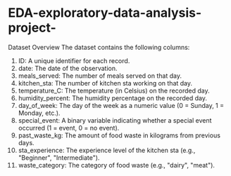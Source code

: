 # EDA-exploratory-data-analysis-project-
Dataset Overview
The dataset contains the following columns:
1. ID: A unique identifier for each record.
2. date: The date of the observation.
3. meals_served: The number of meals served on that day.
4. kitchen_sta: The number of kitchen sta working on that day.
5. temperature_C: The temperature (in Celsius) on the recorded day.
6. humidity_percent: The humidity percentage on the recorded day.
7. day_of_week: The day of the week as a numeric value (0 = Sunday, 1 = Monday,
etc.).
8. special_event: A binary variable indicating whether a special event occurred (1
= event, 0 = no event).
9. past_waste_kg: The amount of food waste in kilograms from previous days.
10. sta_experience: The experience level of the kitchen sta (e.g., "Beginner",
"Intermediate").
11. waste_category: The category of food waste (e.g., "dairy", "meat").
